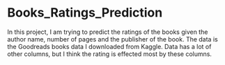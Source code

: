# Books_Ratings_Prediction
In this project, I am trying to predict the ratings of the books given the author name, number of pages and the publisher of the book. The data is the Goodreads books data I downloaded from Kaggle. Data has a lot of other columns, but I think the rating is effected most by these columns.
